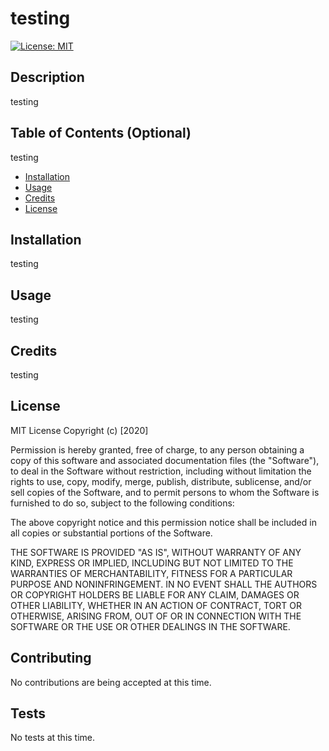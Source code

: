 
  # testing
  [![License: MIT](https://img.shields.io/badge/License-MIT-yellow.svg)](https://opensource.org/licenses/MIT)

  ## Description
  testing

  ## Table of Contents (Optional)
  testing
  * [Installation](#installation)
  * [Usage](#usage)
  * [Credits](#credits)
  * [License](#license)

  ## Installation
  testing

  ## Usage 
  testing

  ## Credits
  testing
  
  ## License
  MIT License
Copyright (c) [2020]

Permission is hereby granted, free of charge, to any person obtaining a copy
of this software and associated documentation files (the "Software"), to deal
in the Software without restriction, including without limitation the rights
to use, copy, modify, merge, publish, distribute, sublicense, and/or sell
copies of the Software, and to permit persons to whom the Software is
furnished to do so, subject to the following conditions:

The above copyright notice and this permission notice shall be included in all
copies or substantial portions of the Software.

THE SOFTWARE IS PROVIDED "AS IS", WITHOUT WARRANTY OF ANY KIND, EXPRESS OR
IMPLIED, INCLUDING BUT NOT LIMITED TO THE WARRANTIES OF MERCHANTABILITY,
FITNESS FOR A PARTICULAR PURPOSE AND NONINFRINGEMENT. IN NO EVENT SHALL THE
AUTHORS OR COPYRIGHT HOLDERS BE LIABLE FOR ANY CLAIM, DAMAGES OR OTHER
LIABILITY, WHETHER IN AN ACTION OF CONTRACT, TORT OR OTHERWISE, ARISING FROM,
OUT OF OR IN CONNECTION WITH THE SOFTWARE OR THE USE OR OTHER DEALINGS IN THE
SOFTWARE.
  
  ## Contributing
  No contributions are being accepted at this time.
  
  ## Tests
  No tests at this time.
